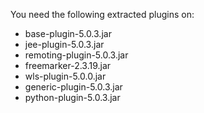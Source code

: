 You need the following extracted plugins on:
- base-plugin-5.0.3.jar
- jee-plugin-5.0.3.jar
- remoting-plugin-5.0.3.jar
- freemarker-2.3.19.jar
- wls-plugin-5.0.0.jar
- generic-plugin-5.0.3.jar
- python-plugin-5.0.3.jar


